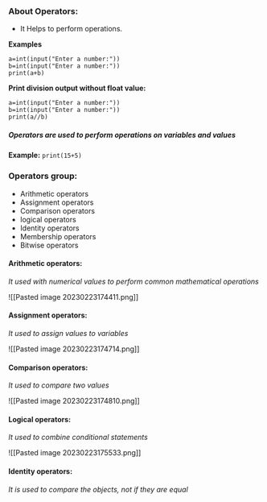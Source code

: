 ### About Operators:

* It Helps to perform operations.

**Examples**

```
a=int(input("Enter a number:"))
b=int(input("Enter a number:"))
print(a+b)
```

**Print division output without float value:**
```
a=int(input("Enter a number:"))
b=int(input("Enter a number:"))
print(a//b)
```

##### Operators are used to perform operations on variables and values

**Example:** `print(15+5)`

### Operators group:

* Arithmetic operators
* Assignment operators
* Comparison operators
* logical operators
* Identity operators
* Membership operators
* Bitwise operators


#### Arithmetic operators:
*It used with numerical values to perform common mathematical operations*

![[Pasted image 20230223174411.png]]

#### Assignment operators:
*It used to assign values to variables*

![[Pasted image 20230223174714.png]]

#### Comparison operators:
*It used to compare two values*

![[Pasted image 20230223174810.png]]

#### Logical operators:
*It used to combine conditional statements*

![[Pasted image 20230223175533.png]]

#### Identity operators:
*It is used to compare the objects, not if they are equal*
